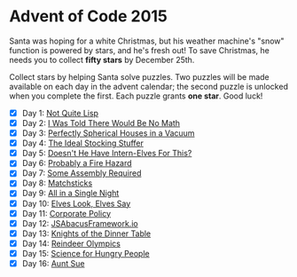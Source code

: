 # Advent of Code 2015

Santa was hoping for a white Christmas, but his weather machine's "snow"
function is powered by stars, and he's fresh out!  To save Christmas, he needs
you to collect **fifty stars** by December 25th.

Collect stars by helping Santa solve puzzles.  Two puzzles will be made
available on each day in the advent calendar; the second puzzle is unlocked
when you complete the first.  Each puzzle grants **one star**.  Good luck!

- [X] Day 1: [Not Quite Lisp](01-not_quite_lisp)
- [X] Day 2: [I Was Told There Would Be No Math](02-no_math)
- [X] Day 3: [Perfectly Spherical Houses in a Vacuum](03-spherical_houses)
- [X] Day 4: [The Ideal Stocking Stuffer](04-stocking_stuffer)
- [X] Day 5: [Doesn't He Have Intern-Elves For This?](05-intern_elves)
- [X] Day 6: [Probably a Fire Hazard](06-fire_hazard)
- [X] Day 7: [Some Assembly Required](07-some_assembly)
- [X] Day 8: [Matchsticks](08-matchsticks)
- [X] Day 9: [All in a Single Night](09-single_night)
- [X] Day 10: [Elves Look, Elves Say](10-look_and_say)
- [X] Day 11: [Corporate Policy](11-policy)
- [X] Day 12: [JSAbacusFramework.io](12-abacus)
- [X] Day 13: [Knights of the Dinner Table](13-knights)
- [X] Day 14: [Reindeer Olympics](14-reindeer)
- [X] Day 15: [Science for Hungry People](15-science)
- [X] Day 16: [Aunt Sue](16-aunt_sue)
